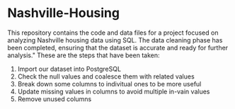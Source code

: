 # Nashville-Housing
This repository contains the code and data files for a project focused on analyzing Nashville housing data using SQL. The data cleaning phase has been completed, ensuring that the dataset is accurate and ready for further analysis."
These are the steps that have been taken:
1. Import our dataset into PostgreSQL
2. Check the null values and coalesce them with related values
3. Break down some columns to indivitual ones to be more useful 
4. Update missing values in columns to avoid multiple in-vain values
5. Remove unused columns
